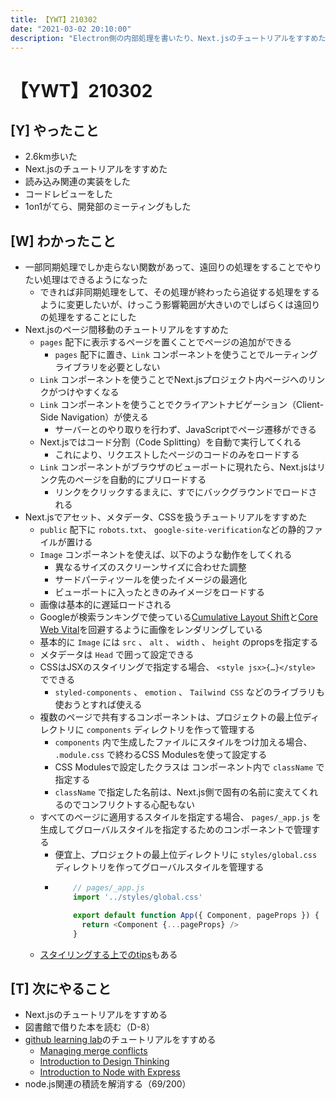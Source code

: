 ```yaml
---
title: 【YWT】210302
date: "2021-03-02 20:10:00"
description: "Electron側の内部処理を書いたり、Next.jsのチュートリアルをすすめたりした"
---
```


# 【YWT】210302

## [Y] やったこと

- 2.6km歩いた
- Next.jsのチュートリアルをすすめた
- 読み込み関連の実装をした
- コードレビューをした
- 1on1がてら、開発部のミーティングもした

## [W] わかったこと

- 一部同期処理でしか走らない関数があって、遠回りの処理をすることでやりたい処理はできるようになった
  - できれば非同期処理をして、その処理が終わったら追従する処理をするように変更したいが、けっこう影響範囲が大きいのでしばらくは遠回りの処理をすることにした
- Next.jsのページ間移動のチュートリアルをすすめた
  - `pages` 配下に表示するページを置くことでページの追加ができる
      - `pages` 配下に置き、`Link` コンポーネントを使うことでルーティングライブラリを必要としない
  - `Link` コンポーネントを使うことでNext.jsプロジェクト内ページへのリンクがつけやすくなる
  - `Link` コンポーネントを使うことでクライアントナビゲーション（Client-Side Navigation）が使える
      - サーバーとのやり取りを行わず、JavaScriptでページ遷移ができる
  - Next.jsではコード分割（Code Splitting）を自動で実行してくれる
      - これにより、リクエストしたページのコードのみをロードする
  - `Link` コンポーネントがブラウザのビューポートに現れたら、Next.jsはリンク先のページを自動的にプリロードする
      - リンクをクリックするまえに、すでにバックグラウンドでロードされる
- Next.jsでアセット、メタデータ、CSSを扱うチュートリアルをすすめた
  - `public` 配下に `robots.txt`、 `google-site-verification`などの静的ファイルが置ける
  - `Image` コンポーネントを使えば、以下のような動作をしてくれる
      - 異なるサイズのスクリーンサイズに合わせた調整
      - サードパーティツールを使ったイメージの最適化
      - ビューポートに入ったときのみイメージをロードする
  - 画像は基本的に遅延ロードされる
  - Googleが検索ランキングで使っている[Cumulative Layout Shift](https://web.dev/cls/)と[Core Web Vital](https://web.dev/vitals/#core-web-vitals)を回避するように画像をレンダリングしている
  - 基本的に `Image` には `src` 、 `alt` 、 `width` 、 `height` のpropsを指定する
  - メタデータは `Head` で囲って設定できる
  - CSSはJSXのスタイリングで指定する場合、 `<style jsx>{…}</style>` でできる
      - `styled-components` 、 `emotion` 、 `Tailwind CSS` などのライブラリも使おうとすれば使える
  - 複数のページで共有するコンポーネントは、プロジェクトの最上位ディレクトリに `components` ディレクトリを作って管理する
      - `components` 内で生成したファイルにスタイルをつけ加える場合、 `.module.css` で終わるCSS Modulesを使って設定する
      - CSS Modulesで設定したクラスは コンポーネント内で `className` で指定する
      - `className` で指定した名前は、Next.js側で固有の名前に変えてくれるのでコンフリクトする心配もない
  - すべてのページに適用するスタイルを指定する場合、 `pages/_app.js` を生成してグローバルスタイルを指定するためのコンポーネントで管理する
      - 便宜上、プロジェクトの最上位ディレクトリに `styles/global.css` ディレクトリを作ってグローバルスタイルを管理する
      - ```javascript
            // pages/_app.js
            import '../styles/global.css'

            export default function App({ Component, pageProps }) {
              return <Component {...pageProps} />
            }
          ```
  - [スタイリングする上でのtips](https://nextjs.org/learn/basics/assets-metadata-css/styling-tips)もある

## [T] 次にやること

- Next.jsのチュートリアルをすすめる
- 図書館で借りた本を読む（D-8）
- [github learning lab](https://lab.github.com/githubtraining)のチュートリアルをすすめる
  - [Managing merge conflicts](https://lab.github.com/githubtraining/managing-merge-conflicts)
  - [Introduction to Design Thinking](https://lab.github.com/githubtraining/introduction-to-design-thinking)
  - [Introduction to Node with Express](https://lab.github.com/everydeveloper/introduction-to-node-with-express)
- node.js関連の積読を解消する（69/200）
